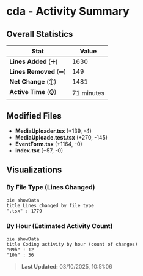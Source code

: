 # cda - Activity Summary 

## Overall Statistics

| Stat                   | Value                                                             |
| ---------------------- | ----------------------------------------------------------------- |
| **Lines Added** (➕)   | 1630                                          |
| **Lines Removed** (➖) | 149                                        |
| **Net Change** (↕)    | 1481                |
| **Active Time** (⌚)   | 71 minutes |


## Modified Files
- **MediaUploader.tsx** (+139, -4)
- **MediaUploade.test.tsx** (+270, -145)
- **EventForm.tsx** (+1164, -0)
- **index.tsx** (+57, -0)

## Visualizations

### By File Type (Lines Changed)

```mermaid
pie showData
title Lines changed by file type
".tsx" : 1779
```

### By Hour (Estimated Activity Count)

```mermaid
pie showData
title Coding activity by hour (count of changes)
"09h" : 12
"10h" : 36
```


> **Last Updated:** 03/10/2025, 10:51:06
